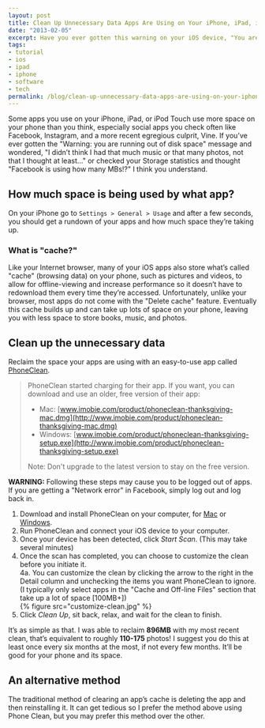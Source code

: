 ```yaml
---
layout: post
title: Clean Up Unnecessary Data Apps Are Using on Your iPhone, iPad, iPod Touch
date: "2013-02-05"
excerpt: Have you ever gotten this warning on your iOS device, "You are running out of disk space" on your iOS device and wondered, "I didn’t think I had that much music or that many photos, not that I thought at least..." or checked your Storage statistics and thought "Facebook is using how many MBs!?" I think you understand.
tags:
- tutorial
- ios
- ipad
- iphone
- software
- tech
permalink: /blog/clean-up-unnecessary-data-apps-are-using-on-your-iphone-ipad-ipod-touch/
---
```


Some apps you use on your iPhone, iPad, or iPod Touch use more space on your phone than you think, especially social apps you check often like Facebook, Instagram, and a more recent egregious culprit, Vine. If you’ve ever gotten the "Warning: you are running out of disk space" message and wondered, "I didn’t think I had that much music or that many photos, not that I thought at least..." or checked your Storage statistics and thought "Facebook is using how many MBs!?" I think you understand.

## How much space is being used by what app?

On your iPhone go to `Settings > General > Usage` and after a few seconds, you should get a rundown of your apps and how much space they’re taking up.

### What is "cache?"

Like your Internet browser, many of your iOS apps also store what’s called "cache" (browsing data) on your phone, such as pictures and videos, to allow for offline-viewing and increase performance so it doesn’t have to redownload them every time they’re accessed. Unfortunately, unlike your browser, most apps do not come with the "Delete cache" feature. Eventually this cache builds up and can take up lots of space on your phone, leaving you with less space to store books, music, and photos.

## Clean up the unnecessary data

Reclaim the space your apps are using with an easy-to-use app called [PhoneClean](http://www.imobie.com/phoneclean).

> PhoneClean started charging for their app. If you want, you can download and use an older, free version of their app:
>
> - Mac: [www.imobie.com/product/phoneclean-thanksgiving-mac.dmg](http://www.imobie.com/product/phoneclean-thanksgiving-mac.dmg)
> - Windows: [www.imobie.com/product/phoneclean-thanksgiving-setup.exe](http://www.imobie.com/product/phoneclean-thanksgiving-setup.exe)
>
> Note: Don't upgrade to the latest version to stay on the free version.

**WARNING:** Following these steps may cause you to be logged out of apps. If you are getting a "Network error" in Facebook, simply log out and log back in.

1.  Download and install PhoneClean on your computer, for [Mac](http://www.imobie.com/phoneclean/download.htm) or [Windows](http://www.imobie.com/phoneclean/download.htm).
2.  Run PhoneClean and connect your iOS device to your computer.
3.  Once your device has been detected, click *Start Scan*. (This may take several minutes)
4.  Once the scan has completed, you can choose to customize the clean before you initiate it.  
4a. You can customize the clean by clicking the arrow to the right in the Detail column and unchecking the items you want PhoneClean to ignore. (I typically only select apps in the "Cache and Off-line Files" section that take up a lot of space [100MB+])  
{% figure src="customize-clean.jpg" %}
5.  Click *Clean Up*, sit back, relax, and wait for the clean to finish.

It’s as simple as that. I was able to reclaim **896MB** with my most recent clean, that’s equivalent to roughly **110-175** photos! I suggest you do this at least once every six months at the most, if not every few months. It’ll be good for your phone and its space.

## An alternative method

The traditional method of clearing an app’s cache is deleting the app and then reinstalling it. It can get tedious so I prefer the method above using Phone Clean, but you may prefer this method over the other.
